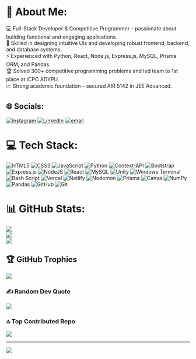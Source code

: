# 💫 About Me:
💻 Full-Stack Developer & Competitive Programmer – passionate about building functional and engaging applications.<br>🎨 Skilled in designing intuitive UIs and developing robust frontend, backend, and database systems.<br>⚡ Experienced with Python, React, Node.js, Express.js, MySQL, Prisma ORM, and Pandas.<br>🏆 Solved 300+ competitive programming problems and led team to 1st place at ICPC ADYPU.<br>📈 Strong academic foundation – secured AIR 5142 in JEE Advanced.


## 🌐 Socials:
[![Instagram](https://img.shields.io/badge/Instagram-%23E4405F.svg?logo=Instagram&logoColor=white)](https://instagram.com/@omg_0014) [![LinkedIn](https://img.shields.io/badge/LinkedIn-%230077B5.svg?logo=linkedin&logoColor=white)](https://linkedin.com/in/omgupta14) [![email](https://img.shields.io/badge/Email-D14836?logo=gmail&logoColor=white)](mailto:omgstar14@gmail.com) 

# 💻 Tech Stack:
![HTML5](https://img.shields.io/badge/html5-%23E34F26.svg?style=flat&logo=html5&logoColor=white) ![CSS3](https://img.shields.io/badge/css3-%231572B6.svg?style=flat&logo=css3&logoColor=white) ![JavaScript](https://img.shields.io/badge/javascript-%23323330.svg?style=flat&logo=javascript&logoColor=%23F7DF1E) ![Python](https://img.shields.io/badge/python-3670A0?style=flat&logo=python&logoColor=ffdd54) ![Context-API](https://img.shields.io/badge/Context--Api-000000?style=flat&logo=react) ![Bootstrap](https://img.shields.io/badge/bootstrap-%238511FA.svg?style=flat&logo=bootstrap&logoColor=white) ![Express.js](https://img.shields.io/badge/express.js-%23404d59.svg?style=flat&logo=express&logoColor=%2361DAFB) ![NodeJS](https://img.shields.io/badge/node.js-6DA55F?style=flat&logo=node.js&logoColor=white) ![React](https://img.shields.io/badge/react-%2320232a.svg?style=flat&logo=react&logoColor=%2361DAFB) ![MySQL](https://img.shields.io/badge/mysql-4479A1.svg?style=flat&logo=mysql&logoColor=white) ![Unity](https://img.shields.io/badge/unity-%23000000.svg?style=flat&logo=unity&logoColor=white) ![Windows Terminal](https://img.shields.io/badge/Windows%20Terminal-%234D4D4D.svg?style=flat&logo=windows-terminal&logoColor=white) ![Bash Script](https://img.shields.io/badge/bash_script-%23121011.svg?style=flat&logo=gnu-bash&logoColor=white) ![Vercel](https://img.shields.io/badge/vercel-%23000000.svg?style=flat&logo=vercel&logoColor=white) ![Netlify](https://img.shields.io/badge/netlify-%23000000.svg?style=flat&logo=netlify&logoColor=#00C7B7) ![Nodemon](https://img.shields.io/badge/NODEMON-%23323330.svg?style=flat&logo=nodemon&logoColor=%BBDEAD) ![Prisma](https://img.shields.io/badge/Prisma-3982CE?style=flat&logo=Prisma&logoColor=white) ![Canva](https://img.shields.io/badge/Canva-%2300C4CC.svg?style=flat&logo=Canva&logoColor=white) ![NumPy](https://img.shields.io/badge/numpy-%23013243.svg?style=flat&logo=numpy&logoColor=white) ![Pandas](https://img.shields.io/badge/pandas-%23150458.svg?style=flat&logo=pandas&logoColor=white) ![GitHub](https://img.shields.io/badge/github-%23121011.svg?style=flat&logo=github&logoColor=white) ![Git](https://img.shields.io/badge/git-%23F05033.svg?style=flat&logo=git&logoColor=white)
# 📊 GitHub Stats:
![](https://github-readme-stats.vercel.app/api?username=omg0014&theme=react&hide_border=false&include_all_commits=true&count_private=true)<br/>
![](https://nirzak-streak-stats.vercel.app/?user=omg0014&theme=react&hide_border=false)<br/>
![](https://github-readme-stats.vercel.app/api/top-langs/?username=omg0014&theme=react&hide_border=false&include_all_commits=true&count_private=true&layout=compact)

## 🏆 GitHub Trophies
![](https://github-profile-trophy.vercel.app/?username=omg0014&theme=solarized-dark&no-frame=false&no-bg=false&margin-w=4)

### ✍️ Random Dev Quote
![](https://quotes-github-readme.vercel.app/api?type=horizontal&theme=merko)

### 🔝 Top Contributed Repo
![](https://github-contributor-stats.vercel.app/api?username=omg0014&limit=5&theme=dark&combine_all_yearly_contributions=true)

---
[![](https://visitcount.itsvg.in/api?id=omg0014&icon=0&color=0)](https://visitcount.itsvg.in)

<!-- Proudly created with GPRM ( https://gprm.itsvg.in ) -->
